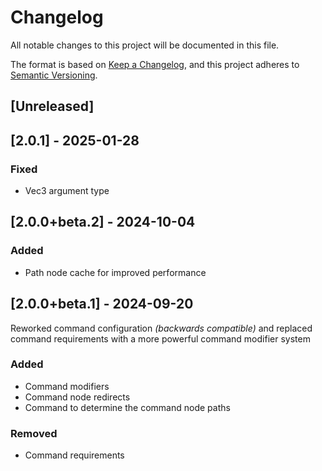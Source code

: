 # Changelog
All notable changes to this project will be documented in this file.

The format is based on [Keep a Changelog](https://keepachangelog.com/en/1.0.0/),
and this project adheres to [Semantic Versioning](https://semver.org/spec/v2.0.0.html).

## [Unreleased]

## [2.0.1] - 2025-01-28
### Fixed
- Vec3 argument type

## [2.0.0+beta.2] - 2024-10-04
### Added
- Path node cache for improved performance

## [2.0.0+beta.1] - 2024-09-20

Reworked command configuration _(backwards compatible)_ and replaced command requirements with a more powerful command modifier system

### Added
- Command modifiers
- Command node redirects
- Command to determine the command node paths

### Removed
- Command requirements